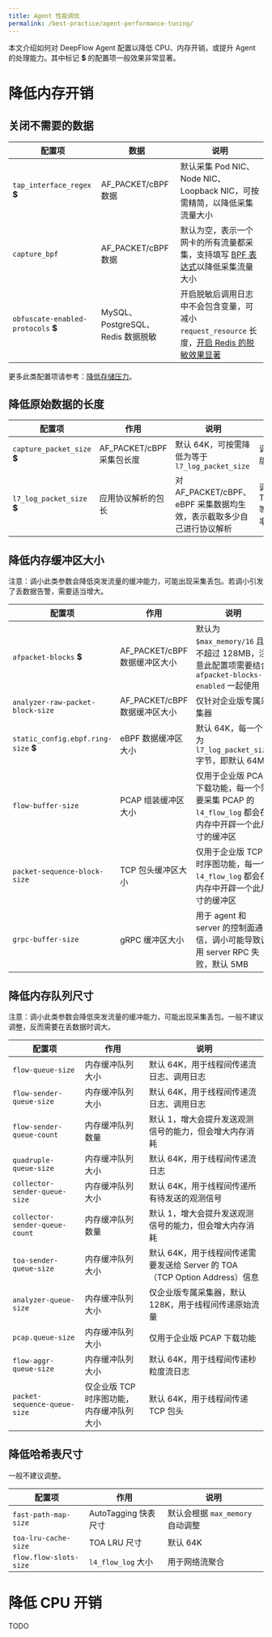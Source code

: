 ```yaml
---
title: Agent 性能调优
permalink: /best-practice/agent-performance-tuning/
---
```


本文介绍如何对 DeepFlow Agent 配置以降低 CPU、内存开销，或提升 Agent 的处理能力。其中标记 **$** 的配置项一般效果非常显著。

# 降低内存开销

## 关闭不需要的数据

| 配置项 | 数据 | 说明 |
| ------ | ---- | ---- |
| `tap_interface_regex` **$** | AF_PACKET/cBPF 数据 | 默认采集 Pod NIC、Node NIC、Loopback NIC，可按需精简，以降低采集流量大小 |
| `capture_bpf` | AF_PACKET/cBPF 数据 | 默认为空，表示一个网卡的所有流量都采集，支持填写 [BPF 表达式](https://biot.com/capstats/bpf.html)以降低采集流量大小 |
| `obfuscate-enabled-protocols` **$** | MySQL、PostgreSQL、Redis 数据脱敏 | 开启脱敏后调用日志中不会包含变量，可减小 `request_resource` 长度，[开启 Redis 的脱敏效果显著](https://deepflow.io/blog/zh/052-build-in-sql-and-redis-data-obfuscation/) |

更多此类配置项请参考：[降低存储压力](./reduce-storage-overhead/)。

## 降低原始数据的长度

| 配置项 | 作用 | 说明 | 调整副作用 |
| ------ | ---- | ---- | ---------- |
| `capture_packet_size` **$** | AF_PACKET/cBPF 采集包长度 | 默认 64K，可按需降低为等于 `l7_log_packet_size` | 调小会影响企业版流量分发能力 |
| `l7_log_packet_size` **$**  | 应用协议解析的包长        | 对 AF_PACKET/cBPF、eBPF 采集数据均生效，表示截取多少自己进行协议解析 | 调小会影响 TraceID/SpanID 等字段解析成功率 |

## 降低内存缓冲区大小

注意：调小此类参数会降低突发流量的缓冲能力，可能出现采集丢包。若调小引发了丢数据告警，需要适当增大。

| 配置项 | 作用 | 说明 |
| ------ | ---- | ---- |
| `afpacket-blocks` **$** | AF_PACKET/cBPF 数据缓冲区大小 | 默认为 `$max_memory/16` 且不超过 128MB，注意此配置项需要结合 `afpacket-blocks-enabled` 一起使用 |
| `analyzer-raw-packet-block-size` | AF_PACKET/cBPF 数据缓冲区大小 | 仅针对企业版专属采集器 |
| `static_config.ebpf.ring-size` **$** | eBPF 数据缓冲区大小 | 默认 64K，每一个为 `l7_log_packet_size` 字节，即默认 64MB |
| `flow-buffer-size` | PCAP 组装缓冲区大小 | 仅用于企业版 PCAP 下载功能，每一个需要采集 PCAP 的 `l4_flow_log` 都会在内存中开辟一个此尺寸的缓冲区 |
| `packet-sequence-block-size` | TCP 包头缓冲区大小 | 仅用于企业版 TCP 时序图功能，每一个 `l4_flow_log` 都会在内存中开辟一个此尺寸的缓冲区 |
| `grpc-buffer-size` | gRPC 缓冲区大小 | 用于 agent 和 server 的控制面通信，调小可能导致调用 server RPC 失败，默认 5MB |

## 降低内存队列尺寸

注意：调小此类参数会降低突发流量的缓冲能力，可能出现采集丢包。一般不建议调整，反而需要在丢数据时调大。

| 配置项 | 作用 | 说明 |
| ------ | ---- | ---- |
| `flow-queue-size` | 内存缓冲队列大小 | 默认 64K，用于线程间传递流日志、调用日志 |
| `flow-sender-queue-size` | 内存缓冲队列大小 | 默认 64K，用于线程间传递流日志、调用日志 |
| `flow-sender-queue-count` | 内存缓冲队列数量 | 默认 1，增大会提升发送观测信号的能力，但会增大内存消耗 |
| `quadruple-queue-size` | 内存缓冲队列大小 | 默认 64K，用于线程间传递流日志 |
| `collector-sender-queue-size` | 内存缓冲队列大小 | 默认 64K，用于线程间传递所有待发送的观测信号 |
| `collector-sender-queue-count` | 内存缓冲队列数量 | 默认 1，增大会提升发送观测信号的能力，但会增大内存消耗 |
| `toa-sender-queue-size` | 内存缓冲队列大小 | 默认 64K，用于线程间传递需要发送给 Server 的 TOA（TCP Option Address）信息 |
| `analyzer-queue-size` | 内存缓冲队列大小 | 仅企业版专属采集器，默认 128K，用于线程间传递原始流量 |
| `pcap.queue-size` | 内存缓冲队列大小 | 仅用于企业版 PCAP 下载功能 |
| `flow-aggr-queue-size` | 内存缓冲队列大小 | 默认 64K，用于线程间传递秒粒度流日志 |
| `packet-sequence-queue-size` | 仅企业版 TCP 时序图功能，内存缓冲队列大小 | 默认 64K，用于线程间传递 TCP 包头 |

## 降低哈希表尺寸

一般不建议调整。

| 配置项 | 作用 | 说明 |
| ------ | ---- | ---- |
| `fast-path-map-size` | AutoTagging 快表尺寸 | 默认会根据 `max_memory` 自动调整 |
| `toa-lru-cache-size` | TOA LRU 尺寸 | 默认 64K |
| `flow.flow-slots-size` | `l4_flow_log` 大小 | 用于网络流聚合 |

# 降低 CPU 开销

TODO
